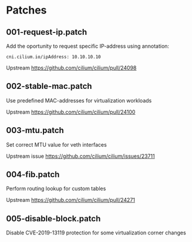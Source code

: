 # Patches

## 001-request-ip.patch

Add the oportunity to request specific IP-address using annotation:

    cni.cilium.io/ipAddress: 10.10.10.10

Upstream <https://github.com/cilium/cilium/pull/24098>

## 002-stable-mac.patch

Use predefined MAC-addresses for virtualization workloads

Upstream <https://github.com/cilium/cilium/pull/24100>

## 003-mtu.patch

Set correct MTU value for veth interfaces

Upstream issue <https://github.com/cilium/cilium/issues/23711>

## 004-fib.patch

Perform routing lookup for custom tables

Upstream <https://github.com/cilium/cilium/pull/24271>

## 005-disable-block.patch

Disable CVE-2019-13119 protection for some virtualization corner changes  
